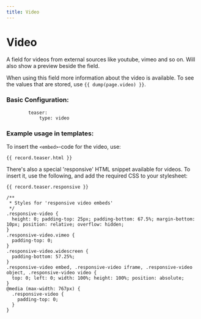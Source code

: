 ```yaml
---
title: Video
---
```

Video
=========

A field for videos from external sources like youtube, vimeo and so on. Will
also show a preview beside the field.

When using this field more information about the video is available. To see the
values that are stored, use `{{ dump(page.video) }}`.

### Basic Configuration:

```
        teaser:
            type: video
```

### Example usage in templates:

To insert the `<embed>`-code for the video, use:

```
{{ record.teaser.html }}
```

There's also a special 'responsive' HTML snippet available for videos. To insert
it, use the following, and add the required CSS to your stylesheet:

```
{{ record.teaser.responsive }}
```

```
/**
 * Styles for 'responsive video embeds'
 */
.responsive-video {
  height: 0; padding-top: 25px; padding-bottom: 67.5%; margin-bottom: 10px; position: relative; overflow: hidden;
}
.responsive-video.vimeo {
  padding-top: 0;
}
.responsive-video.widescreen {
  padding-bottom: 57.25%;
}
.responsive-video embed, .responsive-video iframe, .responsive-video object, .responsive-video video {
  top: 0; left: 0; width: 100%; height: 100%; position: absolute;
}
@media (max-width: 767px) {
  .responsive-video {
    padding-top: 0;
  }
}
```